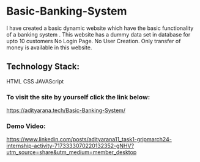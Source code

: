 # Basic-Banking-System
I have created a basic dynamic website which have the basic functionality of a banking system . This website has a dummy data set in database for upto 10 customers No Login Page. No User Creation. Only transfer of money is available in this website.
## Technology Stack:
HTML
CSS 
JAVAScript

### To visit the site by yourself click the link below: 
https://adityarana.tech/Basic-Banking-System/

### Demo Video: 
https://www.linkedin.com/posts/adityarana11_task1-gripmarch24-internship-activity-7173333070220132352-gNHV?utm_source=share&utm_medium=member_desktop
